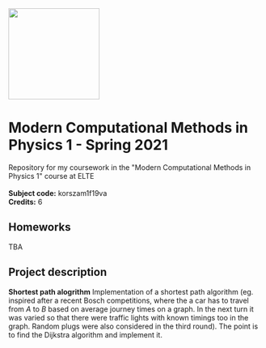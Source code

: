 <img src="https://ttkhok.elte.hu/sites/default/files/mindentudas-egyeteme/elte_cimer_ff.jpg" height="180" />

# Modern Computational Methods in Physics 1 - Spring 2021
Repository for my coursework in the  "Modern Computational Methods in Physics 1" course at ELTE<br>
<br>
**Subject code:** korszam1f19va<br>
**Credits:** 6<br>

## Homeworks
TBA

## Project description
**Shortest path alogrithm** Implementation of a shortest path algorithm (eg. inspired after a recent Bosch competitions, where the a car has to travel from *A* to *B* based on average journey times on a graph. In the next turn it was varied so that there were traffic lights with known timings too in the graph. Random plugs were also considered in the third round). The point is to find the Dijkstra algorithm and implement it.
